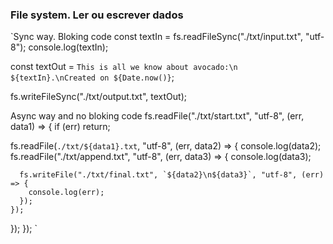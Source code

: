 ### File system. Ler ou escrever dados

`Sync way. Bloking code
const textIn = fs.readFileSync("./txt/input.txt", "utf-8");
console.log(textIn);

const textOut = `This is all we know about avocado:\n ${textIn}.\nCreated on ${Date.now()}`;

fs.writeFileSync("./txt/output.txt", textOut);

Async way and no bloking code
fs.readFile("./txt/start.txt", "utf-8", (err, data1) => {
if (err) return;

fs.readFile(`./txt/${data1}.txt`, "utf-8", (err, data2) => {
console.log(data2);
fs.readFile("./txt/append.txt", "utf-8", (err, data3) => {
console.log(data3);

      fs.writeFile("./txt/final.txt", `${data2}\n${data3}`, "utf-8", (err) => {
        console.log(err);
      });
    });

});
}); `
